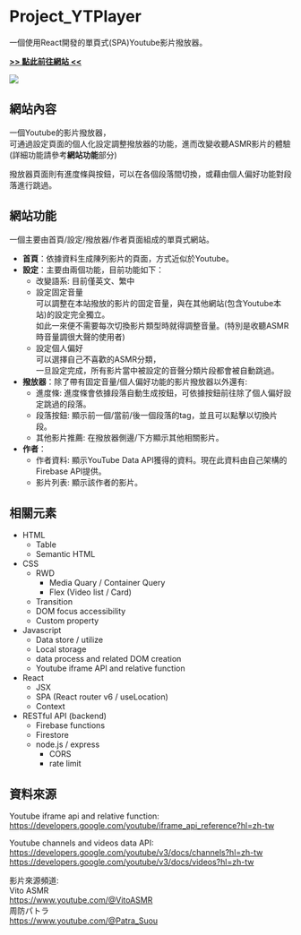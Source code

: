# Project_YTPlayer
一個使用React開發的單頁式(SPA)Youtube影片撥放器。

[**>> 點此前往網站 <<**](https://calaser.github.io/Project_YTPlayer/)

<img src="https://i.imgur.com/LuyX93y.png">

## 網站內容
一個Youtube的影片撥放器，<br />
可通過設定頁面的個人化設定調整撥放器的功能，進而改變收聽ASMR影片的體驗(詳細功能請參考**網站功能**部分)

撥放器頁面則有進度條與按鈕，可以在各個段落間切換，或藉由個人偏好功能對段落進行跳過。

## 網站功能
一個主要由首頁/設定/撥放器/作者頁面組成的單頁式網站。

+ **首頁**：依據資料生成陳列影片的頁面，方式近似於Youtube。
+ **設定**：主要由兩個功能，目前功能如下：
  - 改變語系: 目前僅英文、繁中
  - 設定固定音量<br />
    可以調整在本站撥放的影片的固定音量，與在其他網站(包含Youtube本站)的設定完全獨立。<br />
    如此一來便不需要每次切換影片類型時就得調整音量。(特別是收聽ASMR時音量調很大聲的使用者)
  - 設定個人偏好<br />
    可以選擇自己不喜歡的ASMR分類，<br />
   一旦設定完成，所有影片當中被設定的音聲分類片段都會被自動跳過。
+ **撥放器**：除了帶有固定音量/個人偏好功能的影片撥放器以外還有:
  - 進度條: 進度條會依據段落自動生成按鈕，可依據按鈕前往除了個人偏好設定跳過的段落。
  - 段落按鈕: 顯示前一個/當前/後一個段落的tag，並且可以點擊以切換片段。
  - 其他影片推薦: 在撥放器側邊/下方顯示其他相關影片。
+ **作者**：
  - 作者資料: 顯示YouTube Data API獲得的資料。現在此資料由自己架構的Firebase API提供。
  - 影片列表: 顯示該作者的影片。
    
## 相關元素
+ HTML
  - Table
  - Semantic HTML
+ CSS
  - RWD
    * Media Quary / Container Query
    * Flex (Video list / Card)
  - Transition
  - DOM focus accessibility
  - Custom property
+ Javascript
  - Data store / utilize
  - Local storage
  - data process and related DOM creation
  - Youtube iframe API and relative function
+ React
  - JSX
  - SPA (React router v6 / useLocation)
  - Context
+ RESTful API (backend)
  - Firebase functions
  - Firestore
  - node.js / express
    * CORS
    * rate limit

## 資料來源
Youtube iframe api and relative function:<br />
https://developers.google.com/youtube/iframe_api_reference?hl=zh-tw

Youtube channels and videos data API:<br />
https://developers.google.com/youtube/v3/docs/channels?hl=zh-tw<br />
https://developers.google.com/youtube/v3/docs/videos?hl=zh-tw

影片來源頻道:<br />
Vito ASMR<br />
https://www.youtube.com/@VitoASMR<br />
周防パトラ<br />
https://www.youtube.com/@Patra_Suou
